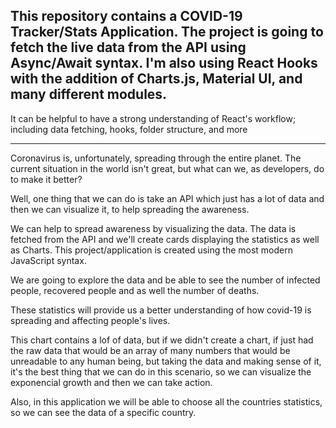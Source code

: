 ## This repository contains a COVID-19 Tracker/Stats Application. The project is going to fetch the live data from the API using Async/Await syntax. I'm also using React Hooks with the addition of Charts.js, Material UI, and many different modules. 

It can be helpful to have a strong understanding of React's workflow; including data fetching, hooks, folder structure, and more

----------------------------------------------------------------------------------------------------------------------------------------

Coronavirus is, unfortunately, spreading through the entire planet. The current situation in the world isn't great, but what can we, as developers, do to make it better?

Well, one thing that we can do is take an API which just has a lot of data and then we can visualize it, to help spreading the awareness.

We can help to spread awareness by visualizing the data. The data is fetched from the API and we'll create cards displaying the statistics as well as Charts. This project/application is created using the most modern JavaScript syntax. 

We are going to explore the data and be able to see the number of infected people, recovered people and as well the number of deaths.

These statistics will provide us a better understanding of how covid-19 is spreading and affecting people's lives. 

This chart contains a lof of data, but if we didn't create a chart, if just had the raw data that would be an array of many numbers that would be unreadable to any human being, but taking the data and making sense of it, it's the best thing that we can do in this scenario, so we can visualize the exponencial growth and then we can take action.

Also, in this application we will be able to choose all the countries statistics, so we can see the data of a specific country.



